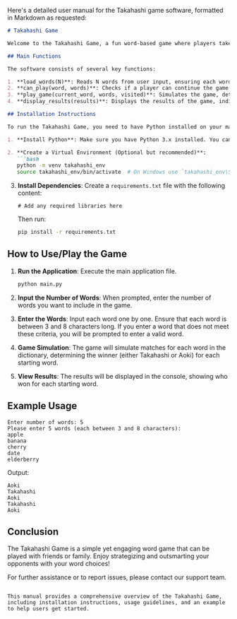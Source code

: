 Here's a detailed user manual for the Takahashi game software, formatted in Markdown as requested:

```markdown
# Takahashi Game

Welcome to the Takahashi Game, a fun word-based game where players take turns using words from the Takahashi Dictionary. The goal is to outsmart your opponent by strategically choosing words based on the last three characters of the current word.

## Main Functions

The software consists of several key functions:

1. **load_words(N)**: Reads N words from user input, ensuring each word is between 3 and 8 characters long.
2. **can_play(word, words)**: Checks if a player can continue the game after a given word by finding all valid words that start with the last three characters of the current word.
3. **play_game(current_word, words, visited)**: Simulates the game, determining the winner based on the current word and the words that have been visited.
4. **display_results(results)**: Displays the results of the game, indicating whether Takahashi or Aoki wins for each starting word.

## Installation Instructions

To run the Takahashi Game, you need to have Python installed on your machine. Follow these steps to set up your environment:

1. **Install Python**: Make sure you have Python 3.x installed. You can download it from [python.org](https://www.python.org/downloads/).

2. **Create a Virtual Environment (Optional but recommended)**:
   ```bash
   python -m venv takahashi_env
   source takahashi_env/bin/activate  # On Windows use `takahashi_env\Scripts\activate`
   ```

3. **Install Dependencies**: Create a `requirements.txt` file with the following content:
   ```
   # Add any required libraries here
   ```
   Then run:
   ```bash
   pip install -r requirements.txt
   ```

## How to Use/Play the Game

1. **Run the Application**: Execute the main application file.
   ```bash
   python main.py
   ```

2. **Input the Number of Words**: When prompted, enter the number of words you want to include in the game.

3. **Enter the Words**: Input each word one by one. Ensure that each word is between 3 and 8 characters long. If you enter a word that does not meet these criteria, you will be prompted to enter a valid word.

4. **Game Simulation**: The game will simulate matches for each word in the dictionary, determining the winner (either Takahashi or Aoki) for each starting word.

5. **View Results**: The results will be displayed in the console, showing who won for each starting word.

## Example Usage

```
Enter number of words: 5
Please enter 5 words (each between 3 and 8 characters):
apple
banana
cherry
date
elderberry
```

Output:
```
Aoki
Takahashi
Aoki
Takahashi
Aoki
```

## Conclusion

The Takahashi Game is a simple yet engaging word game that can be played with friends or family. Enjoy strategizing and outsmarting your opponents with your word choices!

For further assistance or to report issues, please contact our support team.
```

This manual provides a comprehensive overview of the Takahashi Game, including installation instructions, usage guidelines, and an example to help users get started.